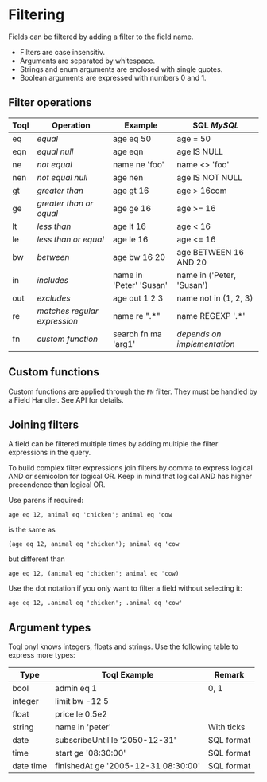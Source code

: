 
# Filtering
 
Fields can be filtered by adding a filter to the field name. 

- Filters are case insensitiv.
- Arguments are separated by whitespace.
- Strings and enum arguments are enclosed with single quotes.
- Boolean arguments are expressed with numbers 0 and 1.


## Filter operations

Toql| Operation | Example | SQL _MySQL_
---|---|---|---
eq | _equal_	|	age eq 50  | age = 50 
eqn| _equal null_	|age eqn	|	age IS NULL
ne	| _not equal_	|name ne 'foo'	|name <> 'foo'
nen | _not equal null_|	age nen|	age IS NOT NULL
gt | _greater than_ | age gt 16 | age > 16com
ge | _greater than or equal_ | age ge 16 | age >= 16
lt | _less than_ | age lt 16 | age < 16
le | _less than or equal_ | age le 16 | age <= 16
bw | _between_ | age bw 16 20 | age BETWEEN 16 AND 20
in | _includes_ | name in 'Peter' 'Susan' | name in ('Peter, 'Susan')
out | _excludes_ | age out 1 2 3 | name not in (1, 2, 3)
re | _matches regular expression_ | name re ".\*" | name REGEXP '.*'
fn | _custom function_ | search fn ma 'arg1' | _depends on implementation_



## Custom functions
Custom functions are applied through the `FN` filter. They must be handled by a Field Handler. See API for details.


## Joining filters
A field can be filtered multiple times by adding multiple the filter expressions in the query.

To build complex filter expressions join filters by comma to express logical AND or semicolon for logical OR. 
Keep in mind that logical AND has higher precendence than logical OR. 

Use parens if required:

```toql 
age eq 12, animal eq 'chicken'; animal eq 'cow
```

is the same as

```toql 
(age eq 12, animal eq 'chicken'); animal eq 'cow
```

but different than

```toql 
age eq 12, (animal eq 'chicken'; animal eq 'cow)
```

Use the dot notation if you only want to filter a field without selecting it:

```toql 
age eq 12, .animal eq 'chicken'; .animal eq 'cow'
``` 

## Argument types
Toql onyl knows integers, floats and strings. Use the following table to express more types:

Type| Toql Example |Remark|
---|---|---|
bool| admin eq 1| 0, 1|
integer| limit  bw -12 5| |
float | price le 0.5e2| |
string| name in 'peter'| With ticks|
date |subscribeUntil le '2050-12-31'|SQL format|
time |start ge '08:30:00'| SQL format|
date time |finishedAt ge '2005-12-31 08:30:00'| SQL format|
